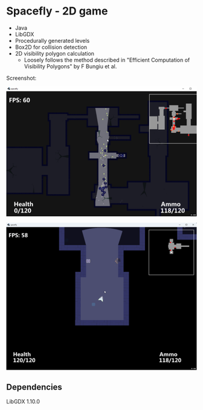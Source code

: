# Spacefly - 2D game

* Java
* LibGDX
* Procedurally generated levels
* Box2D for collision detection
* 2D visibility polygon calculation
    * Loosely follows the method described in "Efficient Computation of Visibility Polygons" by F Bungiu et al.

Screenshot: 

![alt text](spacefly.gif "Screenshot")

![alt text](spacefly2.gif "Screenshot 2")

## Dependencies

LibGDX 1.10.0